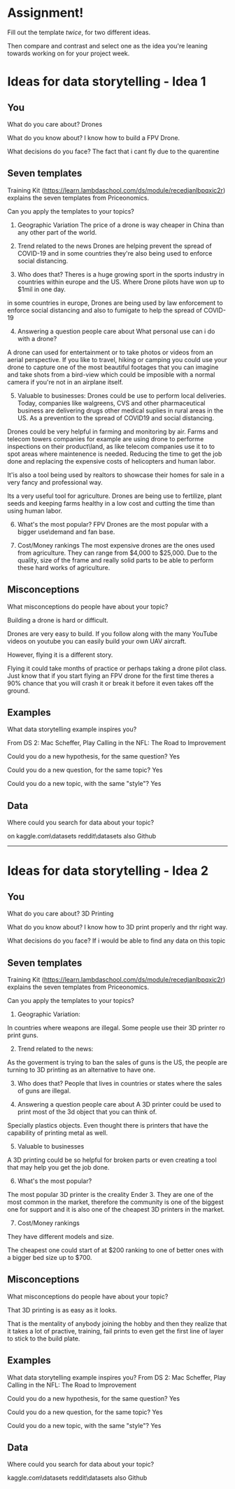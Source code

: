 # Assignment!

Fill out the template *twice*, for two different ideas.

Then compare and contrast and select one as the idea you're leaning towards
working on for your project week.


# Ideas for data storytelling - Idea 1

## You

What do you care about?
Drones

What do you know about?
I know how to build a FPV Drone.

What decisions do you face?
The fact that i cant fly due to the quarentine

## Seven templates

Training Kit (https://learn.lambdaschool.com/ds/module/recedjanlbpqxic2r) explains the seven templates from Priceonomics.

Can you apply the templates to your topics? 

1. Geographic Variation
The price of a drone is way cheaper in China than any other part of the world.

2. Trend related to the news
Drones are helping prevent the spread of COVID-19 and in some countries they're also being used to
enforce social distancing.

3. Who does that?
Theres is a huge growing sport in the sports industry in countries within europe
and the US. Where Drone pilots have won up to $1mil in one day.

in some countries in europe, Drones are being used by law enforcement to 
enforce social distancing and also to fumigate to help the spread of COVID-19

4. Answering a question people care about
What personal use can i do with a drone?

A drone can used for entertainment or to take photos or videos from an aerial perspective. 
If you like to travel, hiking or camping you could use your drone to capture one of the
most beautiful footages that you can imagine and take shots from a bird-view which
could be imposible with a normal camera if you're not in an airplane itself.

5. Valuable to businesses:
Drones could be use to perform local deliveries.
Today, companies like walgreens, CVS and other 
pharmaceutical business are delivering drugs 
other medical suplies in rural areas in the US.
As a prevention to the spread of COVID19 and
social distancing.


Drones could be very helpful in farming and monitoring by air. 
Farms and telecom towers companies for example are using drone to performe
inspections on their product\land, as like telecom companies use it to
to spot areas where maintenence is needed. Reducing the time to
get the job done and replacing the expensive costs of
helicopters and human labor.

It'is also a tool being used by realtors to showcase their homes for sale
in a very fancy and professional way.

Its a very useful tool for agriculture. Drones are being use to fertilize, plant seeds and keeping farms healthy 
in a low cost and cutting the time than using human labor.

6. What's the most popular?
FPV Drones are the most popular with a bigger use\demand and fan base.

7. Cost/Money rankings
The most expensive drones are the ones used from agriculture. 
They can range from $4,000 to $25,000. Due to the quality, size of the frame
and really solid parts to be able to perform these hard works of agriculture.


## Misconceptions

What misconceptions do people have about your topic?

Building a drone is hard or difficult.

Drones are very easy to build. If you follow along
with the many YouTube videos on youtube you can easily build your own
UAV aircraft.

However, flying it is a different story.

Flying it could take months of practice or perhaps 
taking a drone pilot class. Just know that if you start
flying an FPV drone for the first time theres a 90% chance
that you will crash it or break it before it even takes off
the ground.

## Examples

What data storytelling example inspires you?

From DS 2:
Mac Scheffer, Play Calling in the NFL: The Road to Improvement

Could you do a new hypothesis, for the same question?
Yes

Could you do a new question, for the same topic?
Yes

Could you do a new topic, with the same "style"?
Yes

## Data

Where could you search for data about your topic?

on kaggle.com\datasets
reddit\datasets
also Github

---

# Ideas for data storytelling - Idea 2

## You

What do you care about?
3D Printing

What do you know about?
I know how to 3D print properly and thr right way.

What decisions do you face?
If i would be able to find any data on this topic

## Seven templates

Training Kit (https://learn.lambdaschool.com/ds/module/recedjanlbpqxic2r) explains the seven templates from Priceonomics.

Can you apply the templates to your topics? 

1. Geographic Variation:

In countries where weapons are illegal. Some people 
use their 3D printer ro print guns.

2. Trend related to the news:

As the goverment is trying to ban the sales of guns is the US,
the people are turning to 3D printing as an alternative to 
have one.


3. Who does that?
People that lives in countries or states where the sales of guns are illegal.



4. Answering a question people care about
A 3D printer could be used to print most of the 3d object that you can think of.

Specially plastics objects. Even thought there is printers that have the capability
of printing metal as well.

5. Valuable to businesses

A 3D printing could be so helpful for broken parts or even
creating a tool that may help you get the job done.



6. What's the most popular?

The most popular 3D printer is the creality Ender 3.
They are one of the most common in the market, therefore
the community is one of the biggest one for support and
it is also one of the cheapest 3D printers in the market.

7. Cost/Money rankings

They have different models and size.

The cheapest one could start of at $200
ranking to one of better ones with a bigger bed size
up to $700.

## Misconceptions

What misconceptions do people have about your topic?

That 3D printing is as easy as it looks.

That is the mentality of anybody joining the hobby
and then they realize that it takes a lot of practive,
training, fail prints to even get the first line of layer to 
stick to the build plate.

## Examples

What data storytelling example inspires you?
From DS 2:
Mac Scheffer, Play Calling in the NFL: The Road to Improvement

Could you do a new hypothesis, for the same question?
Yes

Could you do a new question, for the same topic?
Yes

Could you do a new topic, with the same "style"?
Yes

## Data

Where could you search for data about your topic?

kaggle.com\datasets
reddit\datasets
also Github
